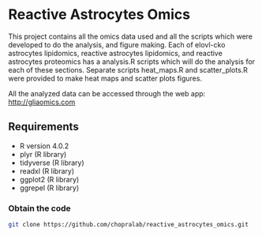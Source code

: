 # Reactive Astrocytes Omics
This project contains all the omics data used and all the scripts which were developed to do the analysis, and figure making. Each of elovl-cko astrocytes lipidomics, reactive astrocytes lipidomics, and reactive astrocytes proteomics has a analysis.R scripts which will do the analysis for each of these sections. Separate scripts heat_maps.R and scatter_plots.R were provided to make heat maps and scatter plots figures.

All the analyzed data can be accessed through the web app: http://gliaomics.com

## Requirements
* R version 4.0.2
* plyr (R library)
* tidyverse (R library)
* readxl (R library)
* ggplot2 (R library)
* ggrepel (R library)

### Obtain the code

```bash
git clone https://github.com/chopralab/reactive_astrocytes_omics.git
```
